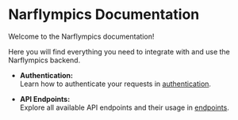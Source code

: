 # Narflympics Documentation

Welcome to the Narflympics documentation!

Here you will find everything you need to integrate with and use the Narflympics backend.

- **Authentication:**  
  Learn how to authenticate your requests in [authentication](./authentication).

- **API Endpoints:**  
  Explore all available API endpoints and their usage in [endpoints](./endpoints).
